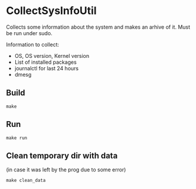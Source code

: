 # CollectSysInfoUtil

Collects some information about the system and makes an arhive of it. Must be run under sudo.

Information to collect:
- OS, OS version, Kernel version
- List of installed packages
- journalctl for last 24 hours
- dmesg

## Build

```
make
```

## Run 
```
make run
```

## Clean temporary dir with data

(in case it was left by the prog due to some error)

```
make clean_data
```